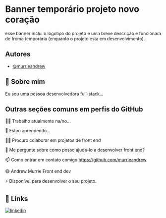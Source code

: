 
# Banner temporário projeto novo coração

esse banner inclui o logotipo do projeto e uma breve descrição e funcionará de froma temporária (enquanto o projeto esta em desenvolvimento).


## Autores

- [@murrieandrew](https://github.com/murrieandrew)


## 🚀 Sobre mim
Eu sou uma pessoa desenvolvedora full-stack...


## Outras seções comuns em perfis do GitHub
👩‍💻 Trabalho atualmente na/no...

🧠 Estou aprendendo...

👯‍♀️ Procuro colaborar em projetos de front end

💬 Me pergunte sobre como posso ajuda-lo a desenvolver front end?

📫 Como entrar em contato comigo https://github.com/murrieandrew

😄 Andrew Murrie Front end dev

⚡️ Disponível para desenvolver o seu projeto.


## 🔗 Links
[![linkedin](https://www.linkedin.com/in/andrewdefelicemurrie/)](https://www.linkedin.com/)
